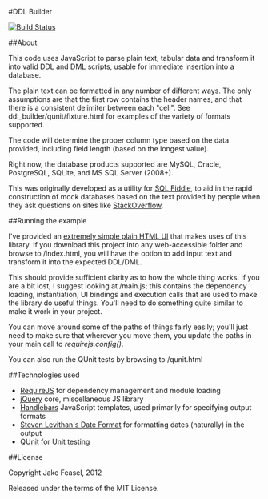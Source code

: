 #DDL Builder

[![Build Status](https://travis-ci.org/jakefeasel/DDLBuilder.png)](https://travis-ci.org/jakefeasel/DDLBuilder)

##About

This code uses JavaScript to parse plain text, tabular data and transform it into valid DDL and DML scripts, usable for immediate insertion into a database.

The plain text can be formatted in any number of different ways. The only assumptions are that the first row contains the header names, and that there is a consistent delimiter between each "cell". See ddl_builder/qunit/fixture.html for examples of the variety of formats supported.

The code will determine the proper column type based on the data provided, including field length (based on the longest value).

Right now, the database products supported are MySQL, Oracle, PostgreSQL, SQLite, and MS SQL Server (2008+).

This was originally developed as a utility for [SQL Fiddle](http://sqlfiddle.com), to aid in the rapid construction of mock databases based on the text provided by people when they ask questions on sites like [StackOverflow](http://stackoverflow.com).

##Running the example

I've provided an [extremely simple plain HTML UI](http://htmlpreview.github.com/?https://github.com/jakefeasel/DDLBuilder/blob/master/index.html) that makes uses of this library.  If you download this project into any web-accessible folder and browse to <DDLBuilder>/index.html, you will have the option to add input text and transform it into the expected DDL/DML.

This should provide sufficient clarity as to how the whole thing works.  If you are a bit lost, I suggest looking at /main.js; this contains the dependency loading, instantiation, UI bindings and execution calls that are used to make the library do useful things.  You'll need to do something quite similar to make it work in your project.

You can move around some of the paths of things fairly easily; you'll just need to make sure that wherever you move them, you update the paths in your main call to *requirejs.config()*.

You can also run the QUnit tests by browsing to <DDLBuilder>/qunit.html

##Technologies used

 - [RequireJS](http://requirejs.org) for dependency management and module loading
 - [jQuery](http://jquery.org) core, miscellaneous JS library
 - [Handlebars](http://handlebarsjs.org) JavaScript templates, used primarily for specifying output formats
 - [Steven Levithan's Date Format](http://blog.stevenlevithan.com/archives/date-time-format) for formatting dates (naturally) in the output
 - [QUnit](http://qunitjs.com) for Unit testing

##License

Copyright Jake Feasel, 2012

Released under the terms of the MIT License.